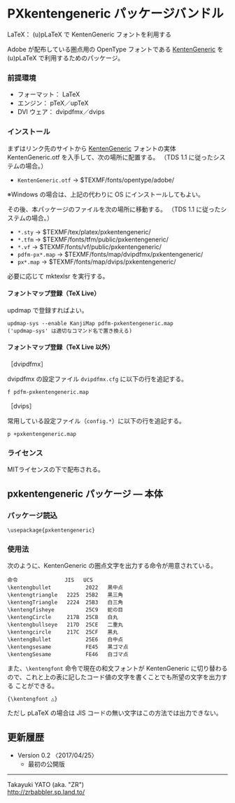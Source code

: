 PXkentengeneric パッケージバンドル
==================================

LaTeX： (u)pLaTeX で KentenGeneric フォントを利用する

Adobe が配布している圏点用の OpenType フォントである [KentenGeneric] を
(u)pLaTeX で利用するためのパッケージ。

[KentenGeneric]: https://github.com/adobe-fonts/kenten-generic

### 前提環境

  * フォーマット： LaTeX
  * エンジン： pTeX／upTeX
  * DVI ウェア： dvipdfmx／dvips

### インストール

まずはリンク先のサイトから [KentenGeneric] フォントの実体 KentenGeneric.otf
を入手して、次の場所に配置する。
（TDS 1.1 に従ったシステムの場合。）

  - `KentenGeneric.otf` → $TEXMF/fonts/opentype/adobe/

※Windows の場合は、上記の代わりに OS にインストールしてもよい。

その後、本パッケージのファイルを次の場所に移動する。
（TDS 1.1 に従ったシステムの場合。）

  - `*.sty`   → $TEXMF/tex/platex/pxkentengeneric/
  - `*.tfm`   → $TEXMF/fonts/tfm/public/pxkentengeneric/
  - `*.vf`    → $TEXMF/fonts/vf/public/pxkentengeneric/
  - `pdfm-px*.map` → $TEXMF/fonts/map/dvipdfmx/pxkentengeneric/
  - `px*.map` → $TEXMF/fonts/map/dvips/pxkentengeneric/

必要に応じて mktexlsr を実行する。

#### フォントマップ登録（TeX Live）

updmap で登録すればよい。

    updmap-sys --enable KanjiMap pdfm-pxkentengeneric.map
    ('updmap-sys' は適切なコマンド名で置き換える)

#### フォントマップ登録（TeX Live 以外）

［dvipdfmx］

dvipdfmx の設定ファイル `dvipdfmx.cfg` に以下の行を追記する。

    f pdfm-pxkentengeneric.map

［dvips］

常用している設定ファイル（`config.*`）に以下の行を追記する。

    p +pxkentengeneric.map

### ライセンス

MITライセンスの下で配布される。

pxkentengeneric パッケージ ― 本体
----------------------------------

### パッケージ読込

    \usepackage{pxkentengeneric}

### 使用法

次のように、KentenGeneric の圏点文字を出力する命令が用意されている。

    命令               JIS   UCS
    \kentengbullet           2022   黒中点
    \kentengtriangle   2225  25B2   黒三角
    \kentengTriangle   2224  25B3   白三角
    \kentengfisheye          25C9   蛇の目
    \kentengCircle     217B  25CB   白丸
    \kentengbullseye   217D  25CE   二重丸
    \kentengcircle     217C  25CF   黒丸
    \kentengBullet           25E6   白中点
    \kentengsesame           FE45   黒ゴマ点
    \kentengSesame           FE46   白ゴマ点

また、`\kentengfont` 命令で現在の和文フォントが KentenGeneric に切り替わる
ので、これと上の表に記したコード値の文字を書くことでも所望の文字を出力する
ことができる。

    {\kentengfont △}

ただし pLaTeX の場合は JIS コードの無い文字はこの方法では出力できない。

更新履歴
--------

  * Version 0.2  〈2017/04/25〉
      - 最初の公開版

--------------------
Takayuki YATO (aka. "ZR")  
http://zrbabbler.sp.land.to/
